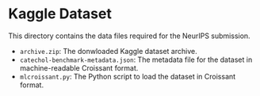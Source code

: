 # Kaggle Dataset

This directory contains the data files required for the NeurIPS submission.

- `archive.zip`: The donwloaded Kaggle dataset archive.
- `catechol-benchmark-metadata.json`: The metadata file for the dataset in machine-readable Croissant format.
- `mlcroissant.py`: The Python script to load the dataset in Croissant format.
